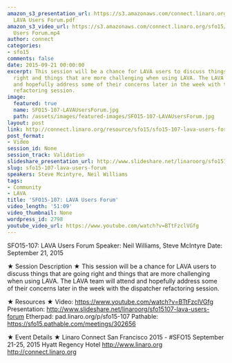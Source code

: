 ```yaml
---
amazon_s3_presentation_url: https://s3.amazonaws.com/connect.linaro.org/sfo15/Presentations/09-21-Monday/SFO15-107-
  LAVA Users Forum.pdf
amazon_s3_video_url: https://s3.amazonaws.com/connect.linaro.org/sfo15/Videos/09-21-Monday/SFO15-107Lava
  Users Forum.mp4
author: connect
categories:
- sfo15
comments: false
date: 2015-09-21 00:00:00
excerpt: This session will be a chance for LAVA users to discuss things that are going
  right and things that are more challenging when using LAVA. The LAVA team will attend
  and hopefully address some of their concerns later in the week with the dispatcher
  refactoring session.
image:
  featured: true
  name: SFO15-107-LAVAUsersForum.jpg
  path: /assets/images/featured-images/SFO15-107-LAVAUsersForum.jpg
layout: post
link: http://connect.linaro.org/resource/sfo15/sfo15-107-lava-users-forum/
post_format:
- Video
session_id: None
session_track: Validation
slideshare_presentation_url: http://www.slideshare.net/linaroorg/sfo15107-lava-users-forum
slug: sfo15-107-lava-users-forum
speakers: Steve Mcintyre, Neil Williams
tags:
- Community
- LAVA
title: 'SFO15-107: LAVA Users Forum'
video_length: '51:09'
video_thumbnail: None
wordpress_id: 2798
youtube_video_url: https://www.youtube.com/watch?v=BTtFzclVGfg
---
```


SFO15-107: LAVA Users Forum
Speaker: Neil Williams, Steve McIntyre
Date: September 21, 2015

★ Session Description ★
This session will be a chance for LAVA users to discuss things that are going right and things that are more challenging when using LAVA. The LAVA team will attend and hopefully address some of their concerns later in the week with the dispatcher refactoring session.

★ Resources ★ 
Video: https://www.youtube.com/watch?v=BTtFzclVGfg
Presentation:  http://www.slideshare.net/linaroorg/sfo15107-lava-users-forum
Etherpad: pad.linaro.org/p/sfo15-107
Pathable: https://sfo15.pathable.com/meetings/302656    


★ Event Details ★ 
Linaro Connect San Francisco 2015 - #SFO15 
September 21-25, 2015 
Hyatt Regency Hotel 
http://www.linaro.org
http://connect.linaro.org